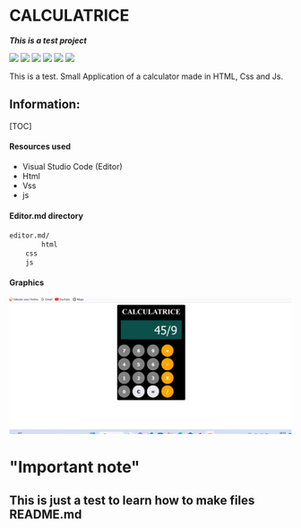 # CALCULATRICE

***This is a test project***


![](https://img.shields.io/github/stars/pandao/editor.md.svg) ![](https://img.shields.io/github/forks/pandao/editor.md.svg) ![](https://img.shields.io/github/tag/pandao/editor.md.svg) ![](https://img.shields.io/github/release/pandao/editor.md.svg) ![](https://img.shields.io/github/issues/pandao/editor.md.svg) ![](https://img.shields.io/bower/v/editor.md.svg)


This is a test.
Small Application of a calculator made in HTML, Css and Js.


## Information:

[TOC]

#### Resources used

- Visual Studio Code (Editor)
- Html
- Vss
- js


#### Editor.md directory

    editor.md/
            html
		css
		js


#### Graphics
![](./calculatrice.png)



# "Important note"

## This is just a test to learn how to make files README.md
